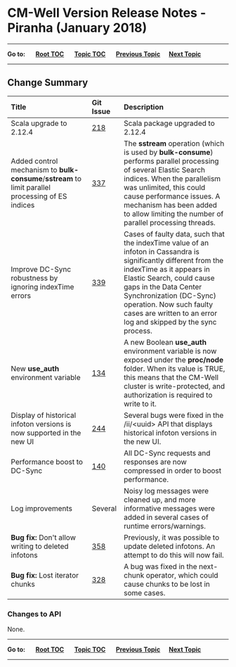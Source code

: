 # CM-Well Version Release Notes - Piranha (January 2018) #

----

**Go to:** &nbsp;&nbsp;&nbsp;&nbsp; [**Root TOC**](CM-Well.RootTOC.md) &nbsp;&nbsp;&nbsp;&nbsp; [**Topic TOC**](ReleaseNotes.TOC.md) &nbsp;&nbsp;&nbsp;&nbsp; [**Previous Topic**](ReleaseNotes.Octopus.December.2017.md)&nbsp;&nbsp;&nbsp;&nbsp; [**Next Topic**](ReleaseNotes.Quetzal.February.2018.md)


----

## Change Summary ##


 Title | Git Issue | Description 
:------|:----------|:------------
Scala upgrade to 2.12.4 | [218](https://github.com/thomsonreuters/CM-Well/issues/218) | Scala package upgraded to 2.12.4
Added control mechanism to **bulk-consume**/**sstream** to limit parallel processing of ES indices | [337](https://github.com/thomsonreuters/CM-Well/issues/337) | The **sstream** operation (which is used by **bulk-consume**) performs parallel processing of several Elastic Search indices. When the parallelism was unlimited, this could cause performance issues. A mechanism has been added to allow limiting the number of parallel processing threads.
Improve DC-Sync robustness by ignoring indexTime errors | [339](https://github.com/thomsonreuters/CM-Well/issues/339) | Cases of faulty data, such that the indexTime value of an infoton in Cassandra is significantly different from the indexTime as it appears in Elastic Search, could cause gaps in the Data Center Synchronization (DC-Sync) operation. Now such faulty cases are written to an error log and skipped by the sync process.
New **use_auth** environment variable | [134](https://github.com/thomsonreuters/CM-Well/issues/134) | A new Boolean **use_auth** environment variable is now exposed under the **proc/node** folder. When its value is TRUE, this means that the CM-Well cluster is write-protected, and authorization is required to write to it.
Display of historical infoton versions is now supported in the new UI | [244](https://github.com/thomsonreuters/CM-Well/issues/244) | Several bugs were fixed in the /ii/\<uuid\> API that displays historical infoton versions in the new UI.
Performance boost to DC-Sync | [140](https://github.com/thomsonreuters/CM-Well/issues/140) | All DC-Sync requests and responses are now compressed in order to boost performance. 
Log improvements | Several | Noisy log messages were cleaned up, and more informative messages were added in several cases of runtime errors/warnings.
**Bug fix:** Don't allow writing to deleted infotons | [358](https://github.com/thomsonreuters/CM-Well/issues/358) | Previously, it was possible to update deleted infotons. An attempt to do this will now fail.
**Bug fix:** Lost iterator chunks | [328](https://github.com/thomsonreuters/CM-Well/issues/328) | A bug was fixed in the next-chunk operator, which could cause chunks to be lost in some cases.


### Changes to API ###

None.

----

**Go to:** &nbsp;&nbsp;&nbsp;&nbsp; [**Root TOC**](CM-Well.RootTOC.md) &nbsp;&nbsp;&nbsp;&nbsp; [**Topic TOC**](ReleaseNotes.TOC.md) &nbsp;&nbsp;&nbsp;&nbsp; [**Previous Topic**](ReleaseNotes.Octopus.December.2017.md)&nbsp;&nbsp;&nbsp;&nbsp; [**Next Topic**](ReleaseNotes.Quetzal.February.2018.md)


----